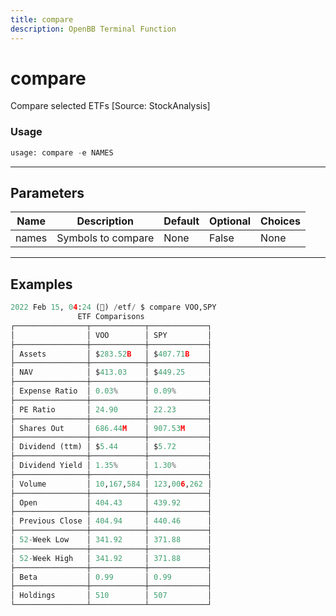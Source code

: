 ```yaml
---
title: compare
description: OpenBB Terminal Function
---
```


# compare

Compare selected ETFs [Source: StockAnalysis]

### Usage 
```python
usage: compare -e NAMES
```

---
## Parameters

| Name | Description | Default | Optional | Choices |
| ---- | ----------- | ------- | -------- | ------- |
| names | Symbols to compare | None | False | None |


---
## Examples

```python
2022 Feb 15, 04:24 (🦋) /etf/ $ compare VOO,SPY
               ETF Comparisons
┌────────────────┬────────────┬─────────────┐
│                │ VOO        │ SPY         │
├────────────────┼────────────┼─────────────┤
│ Assets         │ $283.52B   │ $407.71B    │
├────────────────┼────────────┼─────────────┤
│ NAV            │ $413.03    │ $449.25     │
├────────────────┼────────────┼─────────────┤
│ Expense Ratio  │ 0.03%      │ 0.09%       │
├────────────────┼────────────┼─────────────┤
│ PE Ratio       │ 24.90      │ 22.23       │
├────────────────┼────────────┼─────────────┤
│ Shares Out     │ 686.44M    │ 907.53M     │
├────────────────┼────────────┼─────────────┤
│ Dividend (ttm) │ $5.44      │ $5.72       │
├────────────────┼────────────┼─────────────┤
│ Dividend Yield │ 1.35%      │ 1.30%       │
├────────────────┼────────────┼─────────────┤
│ Volume         │ 10,167,584 │ 123,006,262 │
├────────────────┼────────────┼─────────────┤
│ Open           │ 404.43     │ 439.92      │
├────────────────┼────────────┼─────────────┤
│ Previous Close │ 404.94     │ 440.46      │
├────────────────┼────────────┼─────────────┤
│ 52-Week Low    │ 341.92     │ 371.88      │
├────────────────┼────────────┼─────────────┤
│ 52-Week High   │ 341.92     │ 371.88      │
├────────────────┼────────────┼─────────────┤
│ Beta           │ 0.99       │ 0.99        │
├────────────────┼────────────┼─────────────┤
│ Holdings       │ 510        │ 507         │
└────────────────┴────────────┴─────────────┘
```

